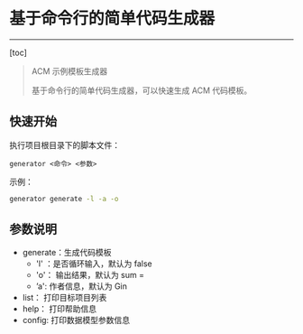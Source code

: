 # 基于命令行的简单代码生成器

---
[toc]

> ACM 示例模板生成器
> 
> 基于命令行的简单代码生成器，可以快速生成 ACM 代码模板。


## 快速开始
执行项目根目录下的脚本文件：

```text
generator <命令> <参数>
```
示例：

```bash
generator generate -l -a -o
```

## 参数说明

- generate：生成代码模板
  - 'l' ：是否循环输入，默认为 false
  - 'o'： 输出结果，默认为 sum =
  - ’a': 作者信息，默认为 Gin
- list： 打印目标项目列表
- help： 打印帮助信息
- config: 打印数据模型参数信息
